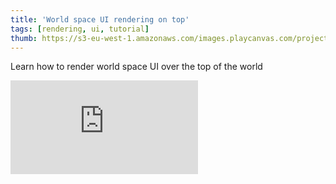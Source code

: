 ```yaml
---
title: 'World space UI rendering on top'
tags: [rendering, ui, tutorial]
thumb: https://s3-eu-west-1.amazonaws.com/images.playcanvas.com/projects/12/691979/606E3E-image-75.jpg
---
```


Learn how to render world space UI over the top of the world
<div className="iframe-container">
    <iframe loading="lazy" src="https://playcanv.as/p/0Ycgs0n7/" title="World space UI rendering on top" webkitallowfullscreen="true" mozallowfullscreen="true" allow="autoplay" allowfullscreen="true" allowvr="" scrolling="no" frameborder="0" />
</div>
